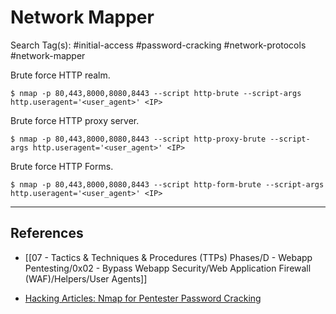 # Network Mapper

Search Tag(s): #initial-access #password-cracking #network-protocols #network-mapper

Brute force HTTP realm.

```
$ nmap -p 80,443,8000,8080,8443 --script http-brute --script-args http.useragent='<user_agent>' <IP>
```

Brute force HTTP proxy server.

```
$ nmap -p 80,443,8000,8080,8443 --script http-proxy-brute --script-args http.useragent='<user_agent>' <IP>
```

Brute force HTTP Forms.

```
$ nmap -p 80,443,8000,8080,8443 --script http-form-brute --script-args http.useragent='<user_agent>' <IP>
```

---
## References

- [[07 - Tactics & Techniques & Procedures (TTPs) Phases/D - Webapp Pentesting/0x02 - Bypass Webapp Security/Web Application Firewall (WAF)/Helpers/User Agents]]

- [Hacking Articles: Nmap for Pentester Password Cracking](https://www.hackingarticles.in/nmap-for-pentester-password-cracking/)